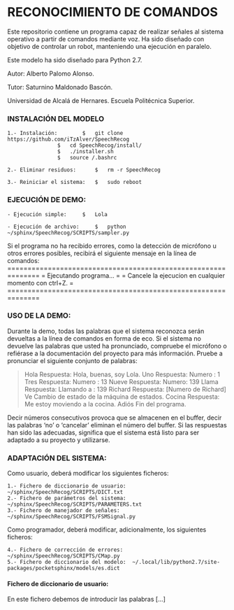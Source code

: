 #	RECONOCIMIENTO DE COMANDOS

Este repositorio contiene un programa capaz de realizar señales al sistema operativo a partir de comandos mediante voz. Ha sido diseñado con objetivo de controlar un robot, manteniendo una ejecución en paralelo.  

Este modelo ha sido diseñado para Python 2.7.  

Autor: Alberto Palomo Alonso.  

Tutor: Saturnino Maldonado Bascón.  

Universidad de Alcalá de Hernares. Escuela Politécnica Superior.  


###	INSTALACIÓN DEL MODELO

	1.- Instalación:		$	git clone https://github.com/iTzAlver/SpeechRecog
					$	cd SpeechRecog/install/
					$	./installer.sh
					$	source /.bashrc

	2.- Eliminar residuos:		$	rm -r SpeechRecog

	3.- Reiniciar el sistema:	$	sudo reboot

###	EJECUCIÓN DE DEMO:

	- Ejecución simple:		$	Lola

	- Ejecución de archivo:		$	python ~/sphinx/SpeechRecog/SCRIPTS/sampler.py

Si el programa no ha recibido errores, como la detección de micrófono u otros errores posibles, recibirá el siguiente mensaje en la línea de comandos:
	 ==============================================================
	 = Ejecutando programa...                                     =
	 = Cancele la ejecucion en cualquier momento con ctrl+Z.      =
	 ==============================================================

### USO DE LA DEMO:

Durante la demo, todas las palabras que el sistema reconozca serán devueltas a la línea de comandos en forma de eco. Si el sistema no devuelve las palabras que usted ha pronunciado, compruebe el micrófono o refiérase a la documentación del proyecto para más información.
Pruebe a pronunciar el siguiente conjunto de palabras:

>	Hola
>		Respuesta: Hola, buenas, soy Lola.
>	Uno
>		Respuesta: Numero : 1
>	Tres
>		Respuesta: Numero : 13
>	Nueve
>		Respuesta: Numero: 139
>	Llama
>		Respuesta: Llamando a : 139
>	Richard
>		Respuesta: [Numero de Richard]
>	Ve
>		Cambio de estado de la máquina de estados.
>	Cocina
>		Respuesta: Me estoy moviendo a la cocina.
>	Adiós
>		Fin del programa.

Decir números consecutivos provoca que se almacenen en el buffer, decir las palabras ‘no’ o ‘cancelar’ eliminan el número del buffer.
Si las respuestas han sido las adecuadas, significa que el sistema está listo para ser adaptado a su proyecto y utilizarse.

### ADAPTACIÓN DEL SISTEMA:

Como usuario, deberá modificar los siguientes ficheros:

	1.- Fichero de diccionario de usuario:	~/sphinx/SpeechRecog/SCRIPTS/DICT.txt
	2.- Fichero de parámetros del sistema:	~/sphinx/SpeechRecog/SCRIPTS/PARAMETERS.txt
	3.- Fichero de manejador de señales:	~/sphinx/SpeechRecog/SCRIPTS/FSMSignal.py

Como programador, deberá modificar, adicionalmente, los siguientes ficheros:

	4.- Fichero de corrección de errores:	~/sphinx/SpeechRecog/SCRIPTS/CMap.py
	5.- Fichero de diccionario del modelo:	~/.local/lib/python2.7/site-packages/pocketsphinx/models/es.dict

#### Fichero de diccionario de usuario:

En este fichero debemos de introducir las palabras [...]